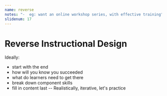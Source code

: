 ```yaml
---
name: reverse
notes: "-  eg: want an online workshop series, with effective training"
slidenum: 17
---
```

# Reverse Instructional Design
Ideally:
- start with the end
- how will you know you succeeded
- what do learners need to get there
- break down component skills
- fill in content last
--
Realistically, iterative, let's practice